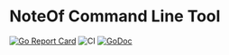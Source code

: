 # NoteOf Command Line Tool

[![Go Report Card](https://goreportcard.com/badge/github.com/NoteOf/noteof-cli)](https://goreportcard.com/report/github.com/NoteOf/noteof-cli)
![CI](https://github.com/NoteOf/noteof-cli/workflows/CI/badge.svg)
[![GoDoc](https://godoc.org/github.com/NoteOf/noteof-cli?status.svg)](https://godoc.org/github.com/NoteOf/noteof-cli)
